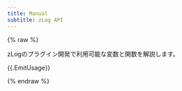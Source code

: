 ```yaml
---
title: Manual
subtitle: zLog API
---
```


{% raw %}

zLogのプラグイン開発で利用可能な変数と関数を解説します。

{{.EmitUsage}}

{% endraw %}
